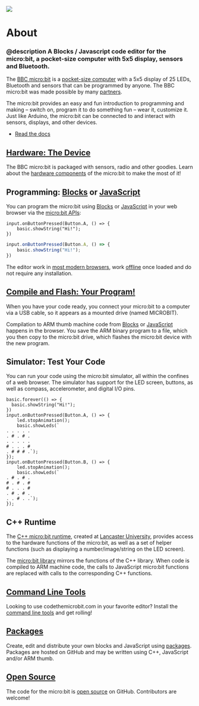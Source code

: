 ![](/static/mb/device/pano.jpg)

# About

### @description A Blocks / Javascript code editor for the micro:bit, a pocket-size computer with 5x5 display, sensors and Bluetooth.

The [BBC micro:bit](https://www.microbit.co.uk) is a [pocket-size computer](/device) with a 5x5 display of 25 LEDs, Bluetooth and sensors that can be programmed by anyone.
The BBC micro:bit was made possible by many [partners](https://www.microbit.co.uk/partners).

The micro:bit provides an easy and fun introduction to programming and making – switch on, program it to do something fun – wear it, customize it.
Just like Arduino, the micro:bit can be connected to and interact with sensors, displays, and other devices. 

* [Read the docs](/docs)

## [Hardware: The Device](/device)

The BBC micro:bit is packaged with sensors, radio and other goodies. Learn about the [hardware components](/device) of the micro:bit to make the most of it!

## Programming: [Blocks](/blocks) or [JavaScript](/javascript)

You can program the micro:bit using [Blocks](/blocks) or [JavaScript](/javascript) in your web browser via the [micro:bit APIs](/reference):

```block
input.onButtonPressed(Button.A, () => {
    basic.showString("Hi!");
})
```
```typescript
input.onButtonPressed(Button.A, () => {
    basic.showString("Hi!");
})
```

The editor work in [most modern browsers](/browsers), work [offline](/offline) once loaded and do not require any installation. 

## [Compile and Flash: Your Program!](/device/usb)

When you have your code ready, you connect your micro:bit to a computer via a USB cable, so it appears as a mounted drive (named MICROBIT). 

Compilation to ARM thumb machine code from [Blocks](/blocks) or [JavaScript](/javascript) happens in the browser. You save the ARM binary 
program to a file, which you then copy to the micro:bit drive, which flashes the micro:bit device with the new program.

## Simulator: Test Your Code

You can run your code using the micro:bit simulator, all within the confines of a web browser. 
The simulator has support for the LED screen, buttons, as well as compass, accelerometer, and digital I/O pins.

```sim
basic.forever(() => {
  basic.showString("Hi!");
})
input.onButtonPressed(Button.A, () => {
    led.stopAnimation();
    basic.showLeds(`
. . . . .
. # . # .
. . . . .
# . . . #
. # # # .`);
});
input.onButtonPressed(Button.B, () => {
    led.stopAnimation();
    basic.showLeds(`
. # . # .
# . # . #
# . . . #
. # . # .
. . # . .`);
});
```

## C++ Runtime

The [C++ micro:bit runtime](http://lancaster-university.github.io/microbit-docs/), created at [Lancaster University](http://www.lancaster.ac.uk/), provides access to the hardware functions of the micro:bit, 
as well as a set of helper functions (such as displaying a number/image/string on the LED screen). 

The [micro:bit library](/reference) mirrors the functions of the C++ library. 
When code is compiled to ARM machine code, the calls to JavaScript micro:bit functions are replaced with calls to the corresponding C++ functions.

## [Command Line Tools](/cli)

Looking to use codethemicrobit.com in your favorite editor? Install the [command line tools](/cli) and get rolling!

## [Packages](/packages)

Create, edit and distribute your own blocks and JavaScript using [packages](/packages). Packages are hosted on GitHub and may be written
using C++, JavaScript and/or ARM thumb.

## [Open Source](/open-source)

The code for the micro:bit is [open source](/open-source) on GitHub. Contributors are welcome!
